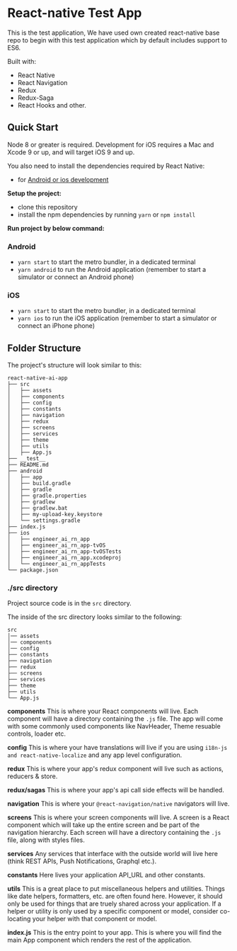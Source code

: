# React-native Test App

This is the test application, We have used own created react-native base repo to begin with this test application which by default includes support to ES6.

Built with:

- React Native
- React Navigation
- Redux
- Redux-Saga
- React Hooks and other.

## Quick Start

Node 8 or greater is required. Development for iOS requires a Mac and Xcode 9 or up, and will target iOS 9 and up.

You also need to install the dependencies required by React Native:

- for [Android or ios development](https://reactnative.dev/docs/environment-setup)

**Setup the project:**
- clone this repository
- install the npm dependencies by running `yarn` or `npm install`

**Run project by below command:**

### Android
  
- `yarn start` to start the metro bundler, in a dedicated terminal
- `yarn android` to run the Android application (remember to start a simulator or connect an Android phone)

### iOS

- `yarn start` to start the metro bundler, in a dedicated terminal
- `yarn ios` to run the iOS application (remember to start a simulator or connect an iPhone phone)

## Folder Structure

The project's structure will look similar to this:

```
react-native-ai-app
├── src
│   ├── assets
│   ├── components
│   ├── config
│   ├── constants
│   ├── navigation
│   ├── redux
│   ├── screens
│   ├── services
│   ├── theme
│   ├── utils
│   ├── App.js
├── __test__
├── README.md
├── android
│   ├── app
│   ├── build.gradle
│   ├── gradle
│   ├── gradle.properties
│   ├── gradlew
│   ├── gradlew.bat
│   ├── my-upload-key.keystore
│   └── settings.gradle
├── index.js
├── ios
│   ├── engineer_ai_rn_app
│   ├── engineer_ai_rn_app-tvOS
│   ├── engineer_ai_rn_app-tvOSTests
│   ├── engineer_ai_rn_app.xcodeproj
│   └── engineer_ai_rn_appTests
└── package.json

```


### ./src directory

Project source code is in the `src` directory.

The inside of the src directory looks similar to the following:

```
src
│── assets
│── components
│── config
├── constants
├── navigation
├── redux
├── screens
├── services
├── theme
├── utils
└── App.js
```

**components**
This is where your React components will live. Each component will have a directory containing the `.js` file. The app will come with some commonly used components like NavHeader, Theme resuable controls, loader etc.

**config**
This is where your have translations will live if you are using `i18n-js and react-native-localize` and any app level configuration.

**redux**
This is where your app's redux component will live such as actions, reducers & store.

**redux/sagas**
This is where your app's api call side effects will be handled.

**navigation**
This is where your `@react-navigation/native` navigators will live.

**screens**
This is where your screen components will live. A screen is a React component which will take up the entire screen and be part of the navigation hierarchy. Each screen will have a directory containing the `.js` file, along with styles files.

**services**
Any services that interface with the outside world will live here (think REST APIs, Push Notifications, Graphql etc.).

**constants**
Here lives your application API_URL and other constants.

**utils**
This is a great place to put miscellaneous helpers and utilities. Things like date helpers, formatters, etc. are often found here. However, it should only be used for things that are truely shared across your application. If a helper or utility is only used by a specific component or model, consider co-locating your helper with that component or model.

**index.js** This is the entry point to your app. This is where you will find the main App component which renders the rest of the application.
